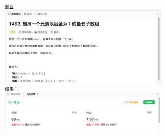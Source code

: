 [题目](https://leetcode.cn/problems/longest-subarray-of-1s-after-deleting-one-element/description/?envType=study-plan-v2&envId=leetcode-75)
![pic](img.png)
结果：
![pic](result.png)